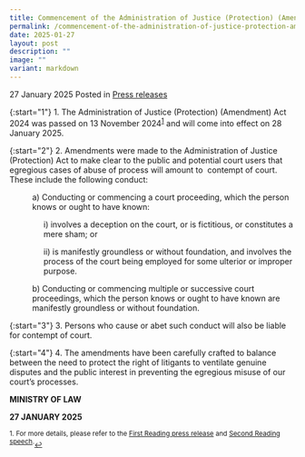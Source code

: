 ```yaml
---
title: Commencement of the Administration of Justice (Protection) (Amendment) Act 2024
permalink: /commencement-of-the-administration-of-justice-protection-amendment-act-2024/
date: 2025-01-27
layout: post
description: ""
image: ""
variant: markdown
---
```

27 January 2025 Posted in [Press releases](/news/press-releases)

{:start="1"}
1.&nbsp;The Administration of Justice (Protection) (Amendment) Act 2024 was passed on 13 November 2024<sup><a href="#fn1" id="ref1">1</a></sup> and will come into effect on 28 January 2025.

{:start="2"}
2.&nbsp;Amendments were made to the Administration of Justice (Protection) Act to make clear to the public and potential court users that egregious cases of abuse of process will amount to&nbsp; contempt of court. These include the following conduct:

<p style="margin-left: 40px">a) Conducting or commencing a court proceeding, which the person knows or ought to have known:</p>

<p style="margin-left: 60px">i) involves a deception on the court, or is fictitious, or constitutes a mere sham; or</p>

<p style="margin-left: 60px">ii) is manifestly groundless or without foundation, and involves the process of the court being employed for some ulterior or improper purpose.</p>

<p style="margin-left: 40px">b) Conducting or commencing multiple or successive court proceedings, which the person knows or ought to have known are manifestly groundless or without foundation.</p>

{:start="3"}
3.&nbsp;Persons who cause or abet such conduct will also be liable for contempt of court.

{:start="4"}
4.&nbsp;The amendments have been carefully crafted to balance between the need to protect the right of litigants to ventilate genuine disputes and the public interest in preventing the egregious misuse of our court’s processes.

<b>MINISTRY OF LAW</b>
<p><b>27 JANUARY 2025</b>



</p><p><sup id="fn1">1.&nbsp;For more details, please refer to the <a href="https://go.gov.sg/aojpa-press-release">First Reading press release</a> and <a href="https://go.gov.sg/aojpa-speech">Second Reading speech</a>.</sup><a href="#ref1" title="Jump back to footnote 1 in the text." style="font-size: 12px">↩</a></p>